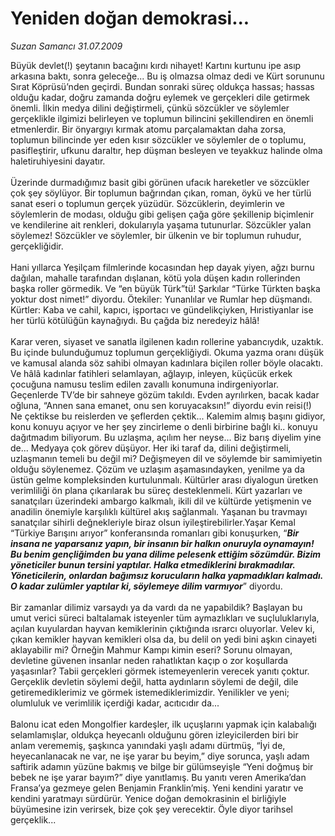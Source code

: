 # Yeniden doğan demokrasi...

*Suzan Samancı 31.07.2009*

<div class="taraf_structure_2col_1zq">
<div class="margen_n">



 <p>Büyük devlet(!) şeytanın bacağını kırdı nihayet! Kartını kurtunu ipe asıp arkasına baktı, sonra geleceğe... Bu iş olmazsa olmaz dedi ve Kürt sorununu Sırat Köprüsü’nden geçirdi. Bundan sonraki süreç oldukça hassas; hassas olduğu kadar, doğru zamanda doğru eylemek ve gerçekleri dile getirmek önemli. İlkin medya dilini değiştirmeli, çünkü sözcükler ve söylemler gerçeklikle ilgimizi belirleyen ve toplumun bilincini şekillendiren en önemli etmenlerdir. Bir önyargıyı kırmak atomu parçalamaktan daha zorsa, toplumun bilincinde yer eden kısır sözcükler ve söylemler de o toplumu, pasifleştirir, ufkunu daraltır, hep düşman besleyen ve teyakkuz halinde olma haletiruhiyesini dayatır. <br/><br/>Üzerinde durmadığımız basit gibi görünen ufacık hareketler ve sözcükler çok şey söylüyor. Bir toplumun bağrından çıkan, roman, öykü ve her türlü sanat eseri o toplumun gerçek yüzüdür. Sözcüklerin, deyimlerin ve söylemlerin de modası, olduğu gibi gelişen çağa göre şekillenip biçimlenir ve kendilerine ait renkleri, dokularıyla yaşama tutunurlar. Sözcükler yalan söylemez! Sözcükler ve söylemler, bir ülkenin ve bir toplumun ruhudur, gerçekliğidir. <br/><br/>Hani yıllarca Yeşilçam filmlerinde kocasından hep dayak yiyen, ağzı burnu dağılan, mahalle tarafından dışlanan, kötü yola düşen kadın rollerinden başka roller görmedik. Ve “en büyük Türk”tü! Şarkılar “Türke Türkten başka yoktur dost nimet!” diyordu. Ötekiler: Yunanlılar ve Rumlar hep düşmandı. Kürtler: Kaba ve cahil, kapıcı, işportacı ve gündelikçiyken, Hıristiyanlar ise her türlü kötülüğün kaynağıydı. Bu çağda biz neredeyiz hâlâ! <br/><br/>Karar veren, siyaset ve sanatla ilgilenen kadın rollerine yabancıydık, uzaktık. Bu içinde bulunduğumuz toplumun gerçekliğiydi. Okuma yazma oranı düşük ve kamusal alanda söz sahibi olmayan kadınlara biçilen roller böyle olacaktı. Ve hâlâ kadınlar fatihleri selamlayan, ağlayıp, inleyen, küçücük erkek çocuğuna namusu teslim edilen zavallı konumuna indirgeniyorlar. Geçenlerde TV’de bir sahneye gözüm takıldı. Evden ayrılırken, bacak kadar oğluna, “Annen sana emanet, onu sen koruyacaksın!” diyordu evin reisi(!) Ne çektikse bu reislerden ve şeflerden çektik... Kalemim almış başını gidiyor, konu konuyu açıyor ve her şey zincirleme o denli birbirine bağlı ki.. konuyu dağıtmadım biliyorum. Bu uzlaşma, açılım her neyse... Biz barış diyelim yine de... Medyaya çok görev düşüyor. Her iki taraf da, dilini değiştirmeli, uzlaşmanın temeli bu değil mi? Değişmeyen dil ve söylemde bir samimiyetin olduğu söylenemez. Çözüm ve uzlaşım aşamasındayken, yenilme ya da üstün gelme kompleksinden kurtulunmalı. Kültürler arası diyalogun üretken verimliliği ön plana çıkarılarak bu süreç desteklenmeli. Kürt yazarları ve sanatçıları üzerindeki ambargo kalkmalı, ikili dil ve kültürde yetişmenin ve anadilin önemiyle karşılıklı kültürel akış sağlanmalı. Yaşanan bu travmayı sanatçılar sihirli değnekleriyle biraz olsun iyileştirebilirler.Yaşar Kemal “Türkiye Barışını arıyor” konferansında romanları gibi konuşurken, “<b><i>Bir insana ne yaparsanız yapın, bir insanın bir halkın onuruyla oynamayın! Bu benim gençliğimden bu yana dilime pelesenk ettiğim sözümdür. Bizim yöneticiler bunun tersini yaptılar. Halka etmediklerini bırakmadılar. Yöneticilerin, onlardan bağımsız korucuların halka yapmadıkları kalmadı. O kadar zulümler yaptılar ki, söylemeye dilim varmıyor</i></b>” diyordu. <br/><br/>Bir zamanlar dilimiz varsaydı ya da vardı da ne yapabildik? Başlayan bu umut verici süreci baltalamak isteyenler tüm aymazlıkları ve suçluluklarıyla, açılan kuyulardan hayvan kemiklerinin çıktığında ısrarcı oluyorlar. Velev ki, çıkan kemikler hayvan kemikleri olsa da, bu delil on yedi bini aşkın cinayeti aklayabilir mi? Örneğin Mahmur Kampı kimin eseri? Sorunu olmayan, devletine güvenen insanlar neden rahatlıktan kaçıp o zor koşullarda yaşasınlar? Tabii gerçekleri görmek istemeyenlerin verecek yanıtı çoktur. Gerçeklik devletin söylemi değil, hatta aydınların söylemi de değil, dile getiremediklerimiz ve görmek istemediklerimizdir. Yenilikler ve yeni; olumluluk ve verimlilik içerdiği kadar, acıtıcıdır da... <br/><br/>Balonu icat eden Mongolfier kardeşler, ilk uçuşlarını yapmak için kalabalığı selamlamışlar, oldukça heyecanlı olduğunu gören izleyicilerden biri bir anlam verememiş, şaşkınca yanındaki yaşlı adamı dürtmüş, “İyi de, heyecanlanacak ne var, ne işe yarar bu beyim,” diye sorunca, yaşlı adam saftirik adamın yüzüne bakmış ve bilge bir gülümseyişle “Yeni doğmuş bir bebek ne işe yarar bayım?” diye yanıtlamış. Bu yanıtı veren Amerika’dan Fransa’ya gezmeye gelen Benjamin Franklin’miş. Yeni kendini yaratır ve kendini yaratmayı sürdürür. Yenice doğan demokrasinin el birliğiyle büyümesine izin verirsek, bize çok şey verecektir. Öyle diyor tarihsel gerçeklik...</p>
<br/>
<br/>
<br/>



<br/>


<div id="taraf_not">
</div>

</div>


</div>
